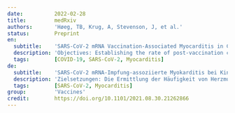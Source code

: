 ```yaml
---
date:          2022-02-28
title:         medRxiv
authors:       'Høeg, TB, Krug, A, Stevenson, J, et al.'
status:        Preprint
en:
  subtitle:    'SARS-CoV-2 mRNA Vaccination-Associated Myocarditis in Children Ages 12-17: A Stratified National Database Analysis'
  description: 'Objectives: Establishing the rate of post-vaccination cardiac myocarditis in the 12-15 and 16-17-year-old population in the context of their COVID-19 hospitalization risk is critical for developing a vaccination recommendation framework that balances harms with benefits for this patient demographic. … Conclusions: Post-vaccination CAE rate was highest in young boys aged 12-15 following dose two. For boys 12-17 without medical comorbidities, the likelihood of post vaccination dose two CAE is 162.2 and 93.0/million respectively. This incidence exceeds their expected 120-day COVID-19 hospitalization rate at both moderate and high COVID-19 hospitalization incidence. Further research into the severity and long-term sequelae of post-vaccination CAE is warranted. Quantification of the benefits of the second vaccination dose and vaccination in addition to natural immunity in this demographic may be indicated to minimize harm.'
  tags:        [COVID-19, SARS-CoV-2, Myocarditis]
de:
  subtitle:    'SARS-CoV-2 mRNA-Impfung-assoziierte Myokarditis bei Kindern im Alter von 12-17 Jahren: Eine stratifizierte nationale Datenbankanalyse'
  description: 'Zielsetzungen: Die Ermittlung der Häufigkeit von Herzmuskelentzündungen nach der Impfung in der Altersgruppe der 12- bis 15- und 16- bis 17-Jährigen im Zusammenhang mit ihrem COVID-19-Krankenhausaufenthaltsrisiko ist von entscheidender Bedeutung für die Entwicklung eines Empfehlungsrahmens für die Impfung, der Schaden und Nutzen für diese Patientengruppe gegeneinander abwägt. … Schlussfolgerungen: Die CAE-Rate nach der Impfung war bei Jungen im Alter von 12-15 Jahren nach der zweiten Dosis am höchsten. Bei Jungen im Alter von 12 bis 17 Jahren ohne medizinische Begleiterkrankungen liegt die Wahrscheinlichkeit eines CAE nach der zweiten Impfdosis bei 162,2 bzw. 93,0/Millionen. Diese Inzidenz übersteigt die erwartete 120-Tage-Hospitalisierungsrate für COVID-19 sowohl bei mittlerer als auch bei hoher COVID-19-Hospitalisierungsinzidenz. Weitere Untersuchungen über den Schweregrad und die Langzeitfolgen von CAE nach der Impfung sind gerechtfertigt. Die Quantifizierung des Nutzens der zweiten Impfdosis und der Impfung zusätzlich zur natürlichen Immunität in dieser Bevölkerungsgruppe könnte angezeigt sein, um den Schaden zu minimieren.' 
  tags:        [SARS-CoV-2, Myocarditis]
group:         'Vaccines'
credit:        https://doi.org/10.1101/2021.08.30.21262866
---
```

